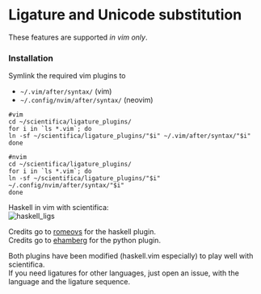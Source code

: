 # Ligature and Unicode substitution

These features are supported *in vim only*.

### Installation

Symlink the required vim plugins to

 - `~/.vim/after/syntax/` (vim)
 - `~/.config/nvim/after/syntax/` (neovim)

 ```shell
 #vim
 cd ~/scientifica/ligature_plugins/
 for i in `ls *.vim`; do
 ln -sf ~/scientifica/ligature_plugins/"$i" ~/.vim/after/syntax/"$i"
 done

 #nvim
 cd ~/scientifica/ligature_plugins/
 for i in `ls *.vim`; do
 ln -sf ~/scientifica/ligature_plugins/"$i" ~/.config/nvim/after/syntax/"$i"
 done
 ```

Haskell in vim with scientifica:  
![haskell_ligs](https://0x0.st/sT8a.png)

Credits go to [romeovs](https://github.com/romeovs/) for the haskell plugin.  
Credits go to [ehamberg](https://github.com/ehamberg/vim-cute-python) for the python plugin.

Both plugins have been modified (haskell.vim especially) to play well with scientifica.  
If you need ligatures for other languages, just open an issue, with the language and the ligature sequence.
